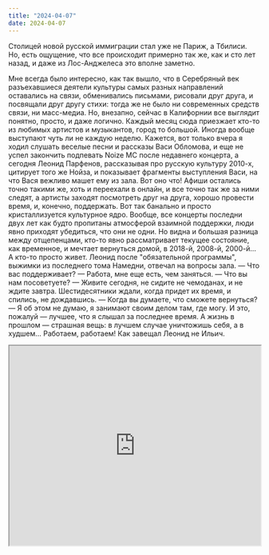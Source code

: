```yaml
---
title: "2024-04-07"
date: 2024-04-07
---
```

Столицей новой русской иммиграции стал уже не Париж, а Тбилиси. Но, есть ощущение, что все происходит примерно так же, как и сто лет назад, и даже из Лос-Анджелеса это вполне заметно.

Мне всегда было интересно, как так вышло, что в Серебряный век разъехавшиеся деятели культуры самых разных направлений оставались на связи, обменивались письмами, рисовали друг друга, и посвящали друг другу стихи: тогда же не было ни современных средств связи, ни масс-медиа. Но, внезапно, сейчас в Калифорнии все выглядит понятно, просто, и даже логично. Каждый месяц сюда приезжает кто-то из любимых артистов и музыкантов, город то большой. Иногда вообще выступают чуть ли не каждую неделю. Кажется, вот только вчера я ходил слушать веселые песни и рассказы Васи Обломова, и еще не успел закончить подпевать Noize MC после недавнего концерта, а сегодня Леонид Парфенов, рассказывая про русскую культуру 2010-х, цитирует того же Нойза, и показывает фрагменты выступления Васи, на что Вася вежливо машет ему из зала. Вот оно что! Афиши остались точно такими же, хоть и переехали в онлайн, и все точно так же за ними следят, а артисты заходят посмотреть друг на друга, хорошо провести время, и, конечно, поддержать. Вот так банально и просто кристаллизуется культурное ядро.
Вообще, все концерты последни двух лет как будто пропитаны атмосферой взаимной поддержки, люди явно приходят убедиться, что они не одни. Но видна и большая разница между отщепенцами, кто-то явно рассматривает текущее состояние, как временное, и мечтает вернуться домой, в 2018-й, 2008-й, 2000-й... А кто-то просто живет. Леонид после "обязательной программы", выжимки из последнего тома Намедни, отвечал на вопросы зала.
— Что вас поддерживает?
— Работа, мне еще есть, чем заняться.
— Что вы нам посоветуете?
— Живите сегодня, не сидите не чемоданах, и не ждите завтра. Шестидесятники ждали, когда придет их время, и спились, не дождавшись.
— Когда вы думаете, что сможете вернуться?
— Я об этом не думаю, я занимают своим делом там, где могу.
И это, пожалуй — лучшее, что я слышал за последнее время. А жизнь в прошлом — страшная вещь: в лучшем случае уничтожишь себя, а в худшем...
Работаем, работаем! Как завещал Леонид не Ильич.

<iframe src="https://www.youtube.com/embed/jE3cY8tEpkc?feature=oembed" width="100%" height="400"></iframe>
